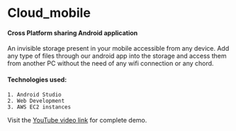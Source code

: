 # Cloud_mobile

#### Cross Platform sharing Android application

An invisible storage present in your mobile accessible from any device. Add any type of files through our android app into the storage and access them from another PC without the need of any wifi connection or any chord.

#### Technologies used: 

    1. Android Studio
    2. Web Development
    3. AWS EC2 instances

Visit the [YouTube video link](https://www.youtube.com/watch?v=mGtC-vKEnB0) for complete demo.
